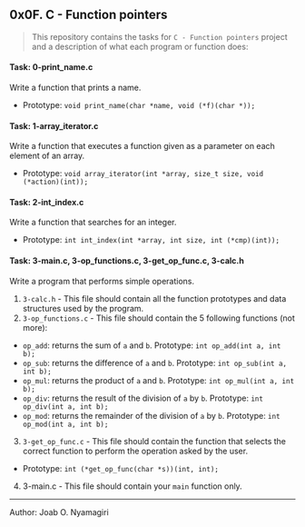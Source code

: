 ## 0x0F. C - Function pointers

> This repository contains the tasks for `C - Function pointers` project and a description of what each program or function does:

#### Task: 0-print_name.c
Write a function that prints a name.
* Prototype: `void print_name(char *name, void (*f)(char *));`

#### Task: 1-array_iterator.c
Write a function that executes a function given as a parameter on each element of an array.
* Prototype: `void array_iterator(int *array, size_t size, void (*action)(int));`

#### Task: 2-int_index.c
Write a function that searches for an integer.
* Prototype: `int int_index(int *array, int size, int (*cmp)(int));`

#### Task: 3-main.c, 3-op_functions.c, 3-get_op_func.c, 3-calc.h
Write a program that performs simple operations.
1. `3-calc.h` - This file should contain all the function prototypes and data structures used by the program.
2. `3-op_functions.c` - This file should contain the 5 following functions (not more):
* `op_add`: returns the sum of `a` and `b`. Prototype: `int op_add(int a, int b);`
* `op_sub`: returns the difference of `a` and `b`. Prototype: `int op_sub(int a, int b);`
* `op_mul`: returns the product of `a` and `b`. Prototype: `int op_mul(int a, int b);`
* `op_div`: returns the result of the division of `a` by `b`. Prototype: `int op_div(int a, int b);`
* `op_mod`: returns the remainder of the division of `a` by `b`. Prototype: `int op_mod(int a, int b);`
3. `3-get_op_func.c` - This file should contain the function that selects the correct function to perform the operation asked by the user.
* Prototype: `int (*get_op_func(char *s))(int, int);`
4. 3-main.c - This file should contain your `main` function only.

___

Author: Joab O. Nyamagiri

